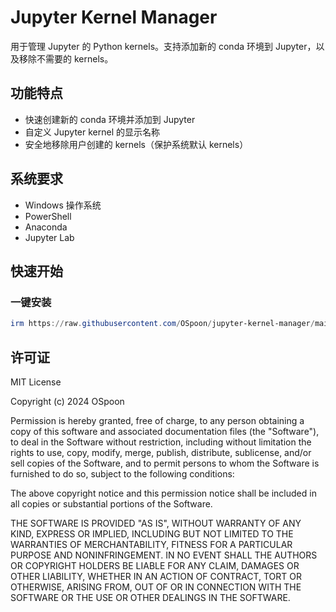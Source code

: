 # Jupyter Kernel Manager

用于管理 Jupyter 的 Python kernels。支持添加新的 conda 环境到 Jupyter，以及移除不需要的 kernels。

## 功能特点

- 快速创建新的 conda 环境并添加到 Jupyter
- 自定义 Jupyter kernel 的显示名称
- 安全地移除用户创建的 kernels（保护系统默认 kernels）

## 系统要求

- Windows 操作系统
- PowerShell
- Anaconda
- Jupyter Lab

## 快速开始

### 一键安装

```powershell
irm https://raw.githubusercontent.com/OSpoon/jupyter-kernel-manager/main/install.ps1 | iex
```

## 许可证

MIT License

Copyright (c) 2024 OSpoon

Permission is hereby granted, free of charge, to any person obtaining a copy
of this software and associated documentation files (the "Software"), to deal
in the Software without restriction, including without limitation the rights
to use, copy, modify, merge, publish, distribute, sublicense, and/or sell
copies of the Software, and to permit persons to whom the Software is
furnished to do so, subject to the following conditions:

The above copyright notice and this permission notice shall be included in all
copies or substantial portions of the Software.

THE SOFTWARE IS PROVIDED "AS IS", WITHOUT WARRANTY OF ANY KIND, EXPRESS OR
IMPLIED, INCLUDING BUT NOT LIMITED TO THE WARRANTIES OF MERCHANTABILITY,
FITNESS FOR A PARTICULAR PURPOSE AND NONINFRINGEMENT. IN NO EVENT SHALL THE
AUTHORS OR COPYRIGHT HOLDERS BE LIABLE FOR ANY CLAIM, DAMAGES OR OTHER
LIABILITY, WHETHER IN AN ACTION OF CONTRACT, TORT OR OTHERWISE, ARISING FROM,
OUT OF OR IN CONNECTION WITH THE SOFTWARE OR THE USE OR OTHER DEALINGS IN THE
SOFTWARE.
